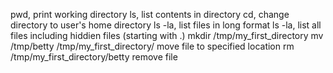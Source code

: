 pwd, print working directory
ls, list contents in directory
cd, change directory to user's home directory
ls -la, list files in long format
ls -la, list all files including hiddien files (starting with .)
mkdir /tmp/my_first_directory
mv /tmp/betty /tmp/my_first_directory/ move file to specified location
rm /tmp/my_first_directory/betty remove file 
